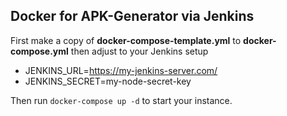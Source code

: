 ## Docker for APK-Generator via Jenkins

First make a copy of **docker-compose-template.yml** to **docker-compose.yml** then adjust to your Jenkins setup

- JENKINS_URL=https://my-jenkins-server.com/
- JENKINS_SECRET=my-node-secret-key

Then run `docker-compose up -d` to start your instance.